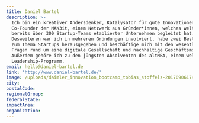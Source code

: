 ```yaml
---
title: Daniel Bartel
description: >-
  Ich bin ein kreativer Andersdenker, Katalysator für gute Innovationen und
  Co-Founder der MAK3it, einem Netzwerk aus Gründer*innen, welches weltweit
  bereits über 300 Startup-Teams etablierter Unternehmen begleitet hat.
  Desweiteren war ich in mehreren Gründungen involviert, habe zwei Bestseller
  zum Thema Startups herausgegeben und beschäftige mich mit den wesentlichen
  Fragen rund um eine digitale Gesellschaft und nachhaltige Geschäftsmodelle.
  Außerdem gehöre ich zu den jüngsten Absolventen des altMBA, einem weltweiten
  Leadership-Programm.
email: hello@daniel-bartel.de
link: 'http://www.daniel-bartel.de/'
image: /uploads/daimler_innovation_bootcamp_tobias_stoffels-20170906174334.jpg
city:
postalCode:
regionalGroup:
federalState:
impactArea:
organization:
---
```


